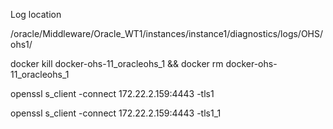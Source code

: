 Log location

/oracle/Middleware/Oracle_WT1/instances/instance1/diagnostics/logs/OHS/ohs1/




docker kill docker-ohs-11_oracleohs_1 && docker rm docker-ohs-11_oracleohs_1


openssl s_client -connect 172.22.2.159:4443  -tls1

openssl s_client -connect 172.22.2.159:4443  -tls1_1